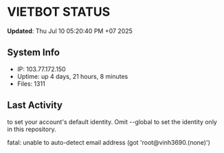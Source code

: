# VIETBOT STATUS
**Updated**: Thu Jul 10 05:20:40 PM +07 2025

## System Info
- IP: 103.77.172.150
- Uptime: up 4 days, 21 hours, 8 minutes
- Files: 1311

## Last Activity

to set your account's default identity.
Omit --global to set the identity only in this repository.

fatal: unable to auto-detect email address (got 'root@vinh3690.(none)')
